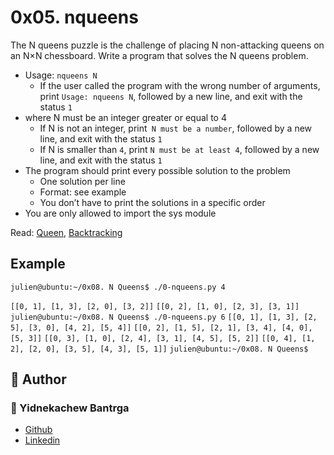 # 0x05. nqueens

The N queens puzzle is the challenge of placing N non-attacking queens on an N×N chessboard. Write a program that solves the N queens problem.

- Usage: `nqueens N`
    - If the user called the program with the wrong number of arguments, print `Usage: nqueens N`, followed by a new line, and exit with the status `1`
- where N must be an integer greater or equal to 4
    - If N is not an integer, print` N must be a number`, followed by a new line, and exit with the status `1`
    - If N is smaller than `4`, print `N must be at least 4`, followed by a new line, and exit with the status `1`
- The program should print every possible solution to the problem
    - One solution per line
    - Format: see example
    - You don’t have to print the solutions in a specific order
- You are only allowed to import the sys module

Read: [Queen](https://en.wikipedia.org/wiki/Queen_%28chess%29), [Backtracking](https://en.wikipedia.org/wiki/Backtracking)

## Example 
`julien@ubuntu:~/0x08. N Queens$ ./0-nqueens.py 4`

`[[0, 1], [1, 3], [2, 0], [3, 2]]`
`[[0, 2], [1, 0], [2, 3], [3, 1]]`
`julien@ubuntu:~/0x08. N Queens$ ./0-nqueens.py 6`
`[[0, 1], [1, 3], [2, 5], [3, 0], [4, 2], [5, 4]]`
`[[0, 2], [1, 5], [2, 1], [3, 4], [4, 0], [5, 3]]`
`[[0, 3], [1, 0], [2, 4], [3, 1], [4, 5], [5, 2]]`
`[[0, 4], [1, 2], [2, 0], [3, 5], [4, 3], [5, 1]]`
`julien@ubuntu:~/0x08. N Queens$ `

## :pencil: **Author**
### :man: Yidnekachew Bantrga
- [Github](https://github.com/Yidne21)
- [Linkedin](https://www.linkedin.com/in/yidnekachew-bantrga-801376234/)
